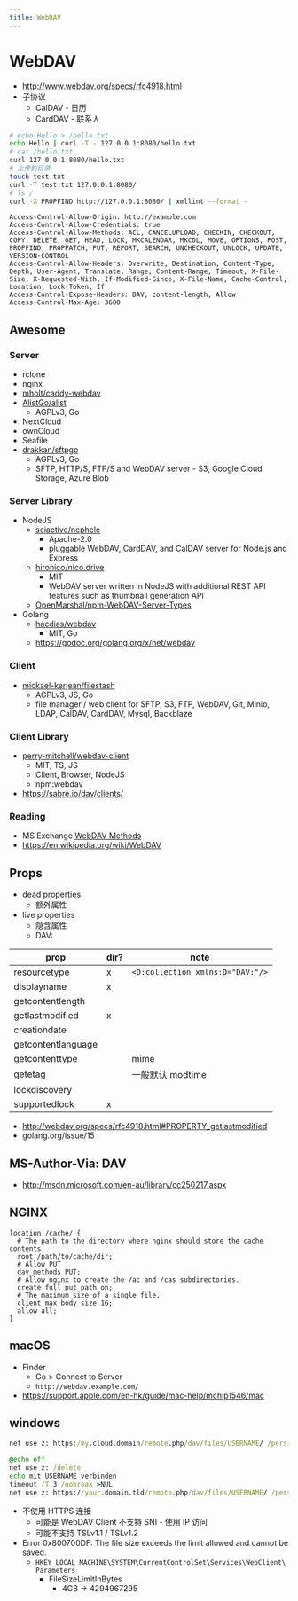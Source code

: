 ```yaml
---
title: WebDAV
---
```


# WebDAV

- http://www.webdav.org/specs/rfc4918.html
- 子协议
  - CalDAV - 日历
  - CardDAV - 联系人

```bash
# echo Hello > /hello.txt
echo Hello | curl -T - 127.0.0.1:8080/hello.txt
# cat /hello.txt
curl 127.0.0.1:8080/hello.txt
# 上传到目录
touch test.txt
curl -T test.txt 127.0.0.1:8080/
# ls /
curl -X PROPFIND http://127.0.0.1:8080/ | xmllint --format -
```

```http title="cors"
Access-Control-Allow-Origin: http://example.com
Access-Control-Allow-Credentials: true
Access-Control-Allow-Methods: ACL, CANCELUPLOAD, CHECKIN, CHECKOUT, COPY, DELETE, GET, HEAD, LOCK, MKCALENDAR, MKCOL, MOVE, OPTIONS, POST, PROPFIND, PROPPATCH, PUT, REPORT, SEARCH, UNCHECKOUT, UNLOCK, UPDATE, VERSION-CONTROL
Access-Control-Allow-Headers: Overwrite, Destination, Content-Type, Depth, User-Agent, Translate, Range, Content-Range, Timeout, X-File-Size, X-Requested-With, If-Modified-Since, X-File-Name, Cache-Control, Location, Lock-Token, If
Access-Control-Expose-Headers: DAV, content-length, Allow
Access-Control-Max-Age: 3600
```

## Awesome

### Server

- rclone
- nginx
- [mholt/caddy-webdav](https://github.com/mholt/caddy-webdav)
- [AlistGo/alist](https://github.com/AlistGo/alist)
  - AGPLv3, Go
- NextCloud
- ownCloud
- Seafile
- [drakkan/sftpgo](https://github.com/drakkan/sftpgo)
  - AGPLv3, Go
  - SFTP, HTTP/S, FTP/S and WebDAV server - S3, Google Cloud Storage, Azure Blob

### Server Library

- NodeJS
  - [sciactive/nephele](https://github.com/sciactive/nephele)
    - Apache-2.0
    - pluggable WebDAV, CardDAV, and CalDAV server for Node.js and Express
  - [hironico/nico.drive](https://github.com/hironico/nico.drive)
    - MIT
    - WebDAV server written in NodeJS with additional REST API features such as thumbnail generation API
  - [OpenMarshal/npm-WebDAV-Server-Types](https://github.com/OpenMarshal/npm-WebDAV-Server-Types)
- Golang
  - [hacdias/webdav](https://github.com/hacdias/webdav)
    - MIT, Go
  - https://godoc.org/golang.org/x/net/webdav

### Client

- [mickael-kerjean/filestash](https://github.com/mickael-kerjean/filestash)
  - AGPLv3, JS, Go
  - file manager / web client for SFTP, S3, FTP, WebDAV, Git, Minio, LDAP, CalDAV, CardDAV, Mysql, Backblaze

### Client Library

- [perry-mitchell/webdav-client](https://github.com/perry-mitchell/webdav-client)
  - MIT, TS, JS
  - Client, Browser, NodeJS
  - npm:webdav
- https://sabre.io/dav/clients/

### Reading

- MS Exchange [WebDAV Methods](<https://docs.microsoft.com/en-us/previous-versions/office/developer/exchange-server-2003/aa142917(v=exchg.65)>)
- https://en.wikipedia.org/wiki/WebDAV

## Props

- dead properties
  - 额外属性
- live properties
  - 隐含属性
  - DAV:

| prop               | dir? | note                             |
| ------------------ | ---- | -------------------------------- |
| resourcetype       | x    | `<D:collection xmlns:D="DAV:"/>` |
| displayname        | x    |
| getcontentlength   |
| getlastmodified    | x    |
| creationdate       |
| getcontentlanguage |
| getcontenttype     |      | mime                             |
| getetag            |      | 一般默认 modtime                 |
| lockdiscovery      |
| supportedlock      | x    |

- http://webdav.org/specs/rfc4918.html#PROPERTY_getlastmodified
- golang.org/issue/15

## MS-Author-Via: DAV

- http://msdn.microsoft.com/en-au/library/cc250217.aspx

## NGINX

```nginx
location /cache/ {
  # The path to the directory where nginx should store the cache contents.
  root /path/to/cache/dir;
  # Allow PUT
  dav_methods PUT;
  # Allow nginx to create the /ac and /cas subdirectories.
  create_full_put_path on;
  # The maximum size of a single file.
  client_max_body_size 1G;
  allow all;
}
```

## macOS

- Finder
  - Go > Connect to Server
  - `http://webdav.example.com/`
- https://support.apple.com/en-hk/guide/mac-help/mchlp1546/mac

## windows

```bat
net use z: https:/my.cloud.domain/remote.php/dav/files/USERNAME/ /persistent:yes /user:USERNAME PASSWORD

@echo off
net use z: /delete
echo mit USERNAME verbinden
timeout /T 3 /nobreak >NUL
net use z: https://your.domain.tld/remote.php/dav/files/USERNAME/ /persistent:yes /user:USERNAME PASSWORD
```

- 不使用 HTTPS 连接
  - 可能是 WebDAV Client 不支持 SNI - 使用 IP 访问
  - 可能不支持 TSLv1.1 / TSLv1.2
- Error 0x800700DF: The file size exceeds the limit allowed and cannot be saved.
  - `HKEY_LOCAL_MACHINE\SYSTEM\CurrentControlSet\Services\WebClient\Parameters`
    - FileSizeLimitInBytes
      - 4GB -> 4294967295
